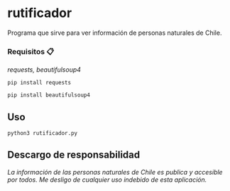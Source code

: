 # rutificador

Programa que sirve para ver información de personas naturales de Chile.

### Requisitos 📋

_requests, beautifulsoup4_

```
pip install requests
```
```
pip install beautifulsoup4
```

## Uso

```
python3 rutificador.py
```

## Descargo de responsabilidad

_La información de las personas naturales de Chile es publica y accesible por todos. Me desligo de cualquier uso indebido de esta aplicación._
